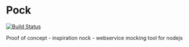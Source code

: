 Pock
====

[![Build Status](https://travis-ci.org/rollenes/pock.svg?branch=master)](https://travis-ci.org/rollenes/pock)

Proof of concept - inspiration nock - webservice mocking tool for nodejs

